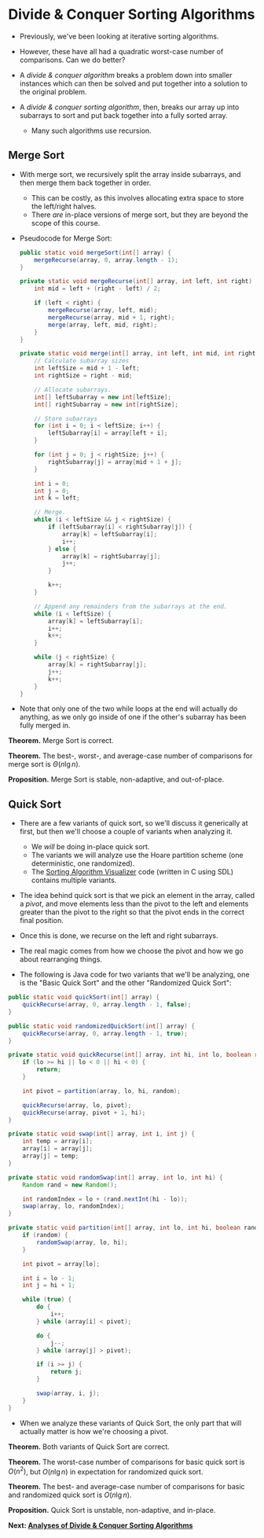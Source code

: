 # Divide & Conquer Sorting Algorithms

* Previously, we've been looking at iterative sorting algorithms.

* However, these have all had a quadratic worst-case number of comparisons. Can we do better?

* A *divide & conquer algorithm* breaks a problem down into smaller instances which can then be solved and put together into a solution to the original problem.

* A *divide & conquer sorting algorithm*, then, breaks our array up into subarrays to sort and put back together into a fully sorted array.
    * Many such algorithms use recursion.

## Merge Sort

* With merge sort, we recursively split the array inside subarrays, and then merge them back together in order.
    * This can be costly, as this involves allocating extra space to store the left/right halves. 
    * There *are* in-place versions of merge sort, but they are beyond the scope of this course.

* Pseudocode for Merge Sort:
    ```java
    public static void mergeSort(int[] array) {
        mergeRecurse(array, 0, array.length - 1);
    }

    private static void mergeRecurse(int[] array, int left, int right) {
        int mid = left + (right - left) / 2;

        if (left < right) {
            mergeRecurse(array, left, mid);
            mergeRecurse(array, mid + 1, right);
            merge(array, left, mid, right);
        }
    }

    private static void merge(int[] array, int left, int mid, int right) {
        // Calculate subarray sizes
        int leftSize = mid + 1 - left;
        int rightSize = right - mid;

        // Allocate subarrays.
        int[] leftSubarray = new int[leftSize];
        int[] rightSubarray = new int[rightSize];

        // Store subarrays
        for (int i = 0; i < leftSize; i++) {
            leftSubarray[i] = array[left + i];
        }

        for (int j = 0; j < rightSize; j++) {
            rightSubarray[j] = array[mid + 1 + j];
        }

        int i = 0;
        int j = 0;
        int k = left;

        // Merge.
        while (i < leftSize && j < rightSize) {
            if (leftSubarray[i] < rightSubarray[j]) {
                array[k] = leftSubarray[i];
                i++;
            } else {
                array[k] = rightSubarray[j];
                j++;
            }

            k++;
        }

        // Append any remainders from the subarrays at the end.
        while (i < leftSize) {
            array[k] = leftSubarray[i];
            i++;
            k++;
        }

        while (j < rightSize) {
            array[k] = rightSubarray[j];
            j++;
            k++;
        }
    }
    ```

* Note that only one of the two while loops at the end will actually do anything, as we only go inside of one if the other's subarray has been fully merged in.

**Theorem.** Merge Sort is correct.

**Theorem.** The best-, worst-, and average-case number of comparisons for merge sort is $\Theta\left(n \lg n\right)$.

**Proposition.** Merge Sort is stable, non-adaptive, and out-of-place.

## Quick Sort

* There are a few variants of quick sort, so we'll discuss it generically at first, but then we'll choose a couple of variants when analyzing it.
    * We *will* be doing in-place quick sort.
    * The variants we will analyze use the Hoare partition scheme (one deterministic, one randomized).
    * The [Sorting Algorithm Visualizer](../sorting/README.md) code (written in C using SDL) contains multiple variants.

* The idea behind quick sort is that we pick an element in the array, called a *pivot*, and move elements less than the pivot to the left and elements greater than the pivot to the right so that the pivot ends in the correct final position.

* Once this is done, we recurse on the left and right subarrays.

* The real magic comes from how we choose the pivot and how we go about rearranging things.

* The following is Java code for two variants that we'll be analyzing, one is the "Basic Quick Sort" and the other "Randomized Quick Sort":
```java
public static void quickSort(int[] array) {
    quickRecurse(array, 0, array.length - 1, false);
}

public static void randomizedQuickSort(int[] array) {
    quickRecurse(array, 0, array.length - 1, true);
}

private static void quickRecurse(int[] array, int hi, int lo, boolean random) {
    if (lo >= hi || lo < 0 || hi < 0) {
        return;
    }

    int pivot = partition(array, lo, hi, random);

    quickRecurse(array, lo, pivot);
    quickRecurse(array, pivot + 1, hi);
}

private static void swap(int[] array, int i, int j) {
    int temp = array[i];
    array[i] = array[j];
    array[j] = temp;
}

private static void randomSwap(int[] array, int lo, int hi) {
    Random rand = new Random();

    int randomIndex = lo + (rand.nextInt(hi - lo));
    swap(array, lo, randomIndex);
}

private static void partition(int[] array, int lo, int hi, boolean random) {
    if (random) {
        randomSwap(array, lo, hi);
    }

    int pivot = array[lo];

    int i = lo - 1;
    int j = hi + 1;

    while (true) {
        do {
            i++;
        } while (array[i] < pivot);

        do {
            j--;
        } while (array[j] > pivot);

        if (i >= j) {
            return j;
        }

        swap(array, i, j);
    }
}
```

* When we analyze these variants of Quick Sort, the only part that will actually matter is how we're choosing a pivot.

**Theorem.** Both variants of Quick Sort are correct.

**Theorem.** The worst-case number of comparisons for basic quick sort is $O\left(n^{2}\right)$, but $O\left(n \lg n\right)$ in expectation for randomized quick sort.

**Theorem.** The best- and average-case number of comparisons for basic and randomized quick sort is $O\left(n \lg n\right)$.

**Proposition.** Quick Sort is unstable, non-adaptive, and in-place.

**Next: [Analyses of Divide & Conquer Sorting Algorithms](./18.DivideAndConquerSortAnalyses.md)**